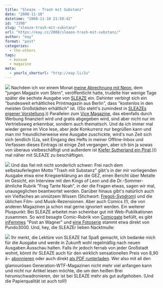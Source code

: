 ```yaml
---
title: "Sleaze - Trash mit Substanz"
date: "2008-11-10"
datetime: "2008-11-10 21:50:42"
id: "3390"
slug: "sleaze-trash-mit-substanz"
url: "https://eay.cc/2008/sleaze-trash-mit-substanz/"
author: "eay"
format: "post"
categories:
  - the-others
tags:
  - konsum
  - magazine
meta:
  - yourls_shorturl: "http://eay.li/2u"
---
```


![](/uploads/2008/sleaze1.jpg) Nachdem ich vor einem Monat [meine Abrechnung mit Neon](//eay.cc/2008/neon-eine-abrechnung/), dem "jungen Magazin vom Stern", veröffentlicht hatte, trudelte hier wenige Tage später die sechste Ausgabe von [SLEAZE](http://sleazemag.de/) ein. Dahinter verbirgt sich ein "bundesweit erhältliches Printmagazin aus Berlin", dass "kostenlos in den meisten Großstädten erhältlich" ist. ((So steht's zumindest in [SLEAZEs eigener Vorstellung](http://sleaze.twoday.net/stories/5179020/).)) Parallelen zum [Vice Magazine](http://www.viceland.com/germany/), das ebenfalls durch Werbung finanziert wird und gratis abgegeben wird, sind aber nicht nur im Vertriebsweg erkennbar, sondern auch thematisch. Und da ich immer mal wieder gerne im Vice lese, aber jede Konkurrenz nur begrüßen kann und man mir freundlicherweise eine Ausgabe zuschickte, wird's nun Zeit sich sich (endlich ((Ja, seit Eingang des Hefts in meiner Offline-Inbox und Verfassen dieses Eintrags ist einige Zeit vergangen, aber ich bin ja sowas von überaus vielbeschäftigt und außerdem ist [Kiefer Sutherland ein Pirat](//eay.cc/2008/kiefer-sutherland-ist-ein-pirat/).))) mal näher mit SLEAZE zu beschäftigen.

![](/uploads/2008/sleaze3.jpg) Und das fiel mit nicht sonderlich schwer: Frei nach dem selbstauferlegten Motto "Trash mit Substanz" gibt's in der mir vorliegenden Ausgabe etwa eine Kriegserklärung an die GEZ, einen Bericht über Metalle im Gesicht, ein Interview mit den Kings of Leon und die Dr.-Sommer-ähnliche Rubrik "Frag Tante Noah", in der die Fragen etwas, sagen wir mal, unausgeglichen beantwortet werden. Darüber hinaus gibt's natürlich auch ein Vielfaches an unnützem Wissen (Stichwort: [Fregoli-Syndrom](http://de.wikipedia.org/wiki/Fregoli-Syndrom)) und die üblichen Film- und Musik-Rezensionen. Aber auch Comics (!), die von anderen Magazinen ja schon mal gerne ignoriert werden. Ein weiterer Pluspunkt: Bei SLEAZE arbeitet man scheinbar gut mit Web-Publikationen zusammen. So wird besagte Comic-Rubrik von [Comicgate](http://www.comicgate.de/) befüllt, es gibt [inFemmes](http://infemme.twoday.net/) "Post an Wagner" und [eine Fotoserie](http://pundo3000.com/werbunggegenrealitaet3000.htm) stammt etwa direkt von Pundo3000. Und, hey, die SLEAZEr lieben Nacktmulle:

![](/uploads/2008/sleaze2.jpg) Ihr merkt, die Lektüre von SLEAZE hat Spaß gemacht, ich bedanke mich für die Ausgabe und werde in Zukunft wohl regelmäßig nach neuen Ausgaben Ausschau halten. Falls ihr jedoch fernab von jeder Großstadt wohnt, könnt ihr SLEAZE auch für den wirklich sensationellen Preis von 8,90 â¬ [abonnieren](http://sleaze.twoday.net/stories/5234705/) oder auch direkt [als PDF runterladen](http://sleaze.twoday.net/topics/PDF+-+Download/). Wer also mit all den glamourösen Generation-WTF-Magazinen nicht mehr viel anfangen kann und nicht nur Artikel lesen möchte, die um den heißen Brei herumschwadronieren, der ist bei SLEAZE mehr als gut aufgehoben. (Und die Papierqualität ist auch toll!)
